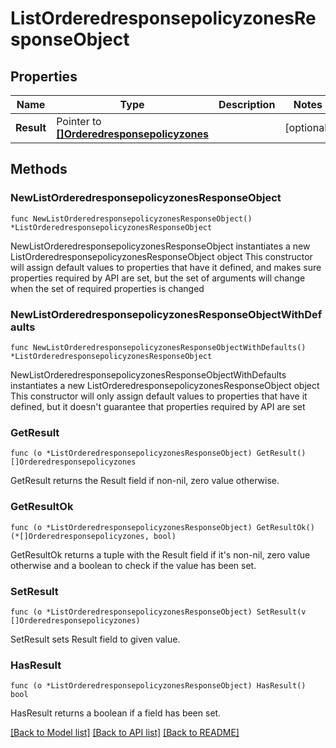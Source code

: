 # ListOrderedresponsepolicyzonesResponseObject

## Properties

Name | Type | Description | Notes
------------ | ------------- | ------------- | -------------
**Result** | Pointer to [**[]Orderedresponsepolicyzones**](Orderedresponsepolicyzones.md) |  | [optional] 

## Methods

### NewListOrderedresponsepolicyzonesResponseObject

`func NewListOrderedresponsepolicyzonesResponseObject() *ListOrderedresponsepolicyzonesResponseObject`

NewListOrderedresponsepolicyzonesResponseObject instantiates a new ListOrderedresponsepolicyzonesResponseObject object
This constructor will assign default values to properties that have it defined,
and makes sure properties required by API are set, but the set of arguments
will change when the set of required properties is changed

### NewListOrderedresponsepolicyzonesResponseObjectWithDefaults

`func NewListOrderedresponsepolicyzonesResponseObjectWithDefaults() *ListOrderedresponsepolicyzonesResponseObject`

NewListOrderedresponsepolicyzonesResponseObjectWithDefaults instantiates a new ListOrderedresponsepolicyzonesResponseObject object
This constructor will only assign default values to properties that have it defined,
but it doesn't guarantee that properties required by API are set

### GetResult

`func (o *ListOrderedresponsepolicyzonesResponseObject) GetResult() []Orderedresponsepolicyzones`

GetResult returns the Result field if non-nil, zero value otherwise.

### GetResultOk

`func (o *ListOrderedresponsepolicyzonesResponseObject) GetResultOk() (*[]Orderedresponsepolicyzones, bool)`

GetResultOk returns a tuple with the Result field if it's non-nil, zero value otherwise
and a boolean to check if the value has been set.

### SetResult

`func (o *ListOrderedresponsepolicyzonesResponseObject) SetResult(v []Orderedresponsepolicyzones)`

SetResult sets Result field to given value.

### HasResult

`func (o *ListOrderedresponsepolicyzonesResponseObject) HasResult() bool`

HasResult returns a boolean if a field has been set.


[[Back to Model list]](../README.md#documentation-for-models) [[Back to API list]](../README.md#documentation-for-api-endpoints) [[Back to README]](../README.md)


